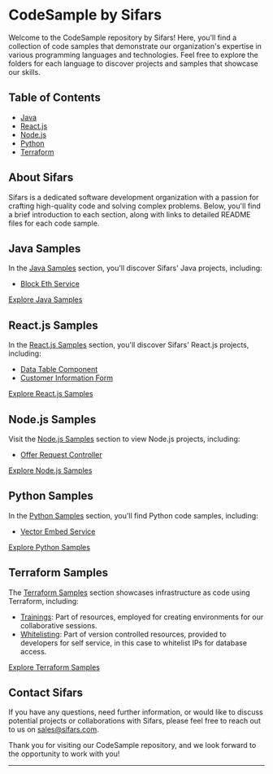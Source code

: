 # CodeSample by Sifars

Welcome to the CodeSample repository by Sifars! Here, you'll find a collection of code samples that demonstrate our organization's expertise in various programming languages and technologies. Feel free to explore the folders for each language to discover projects and samples that showcase our skills.

## Table of Contents

- [Java](./Java/)
- [React.js](./React.js/)
- [Node.js](./Node.js/)
- [Python](./Python/)
- [Terraform](./terraform/)

## About Sifars

Sifars is a dedicated software development organization with a passion for crafting high-quality code and solving complex problems. Below, you'll find a brief introduction to each section, along with links to detailed README files for each code sample.

## Java Samples

In the [Java Samples](./Java) section, you'll discover Sifars' Java projects, including:

- [Block Eth Service](<./Java/Block Eth Service/BlockEthServiceImplementation.java>)

[Explore Java Samples](./Java/)

## React.js Samples

In the [React.js Samples](./React.js/) section, you'll discover Sifars' React.js projects, including:

- [Data Table Component](<./React.js/Data Table Component/index.jsx>)
- [Customer Information Form](<./React.js/Customer Information Form/index.jsx>)

[Explore React.js Samples](./React.js/)

## Node.js Samples

Visit the [Node.js Samples](./Node.js) section to view Node.js projects, including:

- [Offer Request Controller](<./Node.js/Offer Request Controller/get-offer-request.js>)

[Explore Node.js Samples](./Node.js/)

## Python Samples

In the [Python Samples](./Python) section, you'll find Python code samples, including:

- [Vector Embed Service](<./Python/Vector Embed Service/vector_embed.py>)

[Explore Python Samples](./Python)

## Terraform Samples

The [Terraform Samples](./Terraform/) section showcases infrastructure as code using Terraform, including:

- [Trainings](./terraform/trainings/): Part of resources, employed for creating environments for our collaborative sessions.
- [Whitelisting](./terraform//whitelisting/): Part of version controlled resources, provided to developers for self service, in this case to whitelist IPs for database access.

[Explore Terraform Samples](./terraform/)

## Contact Sifars

If you have any questions, need further information, or would like to discuss potential projects or collaborations with Sifars, please feel free to reach out to us on sales@sifars.com.

Thank you for visiting our CodeSample repository, and we look forward to the opportunity to work with you!

---

